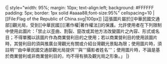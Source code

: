 {| style="width: 95%; margin: 10px; text-align:left; background: #FFFFFF padding: 5px; border: 1px solid #aaaa88;font-size:95%" cellspacing=10
|[[File:Flag of the Republic of China.svg|100px]]
|這張圖片屬於[[中華民國交通部]]觀光局，受到[[中華民國]][[著作權|著作權法]]的保護。允許使用者在下列限制中使用此圖片：「禁止以歪曲、割裂、竄改或其他方法改變圖片之內容、形式或名目；不得單獨以該圖片作為商業營利目的之使用；若以商業營利目的使用該圖片時，其營利目的須與推廣台灣觀光有關或介紹台灣觀光景點為限；使用圖片時，須註明'''由中華民國交通部觀光局提供'''與'''攝影者姓名'''；使用圖片時，不論是基於商業營利或非商業營利目的，均不得有損及觀光局之形象。」
|}